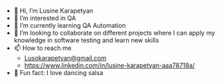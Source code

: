 - 👋 Hi, I’m Lusine Karapetyan
- 👀 I’m interested in QA
- 🌱 I’m currently learning QA Automation
- 💞️ I’m looking to collaborate on different projects where I can apply my knowledge in software testing and learn new skills
- 📫 How to reach me
  - Lusokarapetyan@gmail.com
  - https://www.linkedin.com/in/lusine-karapetyan-aaa78718a/
- :dancer: Fun fact: I love dancing salsa
